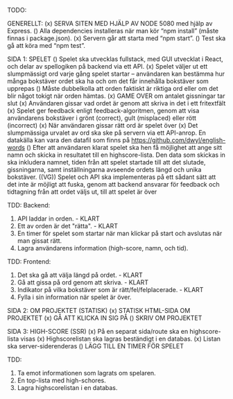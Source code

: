 TODO: 

GENERELLT:
(x) SERVA SITEN MED HJÄLP AV NODE 5080 med hjälp av Express.
() Alla dependencies installeras när man kör “npm install” (måste finnas i package.json).
(x) Servern går att starta med “npm start”.
() Test ska gå att köra med “npm test”.

SIDA 1: SPELET
() Spelet ska utvecklas fullstack, med GUI utvecklat i React, och delar av spellogiken på backend via ett API.
(x) Spelet väljer ut ett slumpmässigt ord varje gång spelet startar – användaren kan bestämma hur många bokstäver ordet ska ha och om det får innehålla bokstäver som upprepas
() Måste dubbelkolla att orden faktiskt är riktiga ord eller om det blir något tokigt när orden hämtas. 
(x) GAME OVER om antalet gissningar tar slut
(x) Användaren gissar vad ordet är genom att skriva in det i ett fritextfält
(x) Spelet ger feedback enligt feedback-algoritmen, genom att visa användarens bokstäver i grönt (correct), gult (misplaced) eller rött (incorrect)
(x) När användaren gissar rätt ord är spelet över
(x) Det slumpmässiga urvalet av ord ska ske på servern via ett API-anrop. En datakälla kan vara den datafil som finns på https://github.com/dwyl/english-words
() Efter att användaren klarat spelet ska hen få möjlighet att ange sitt namn och skicka in resultatet till en highscore-lista. Den data som skickas in ska inkludera namnet, tiden från att spelet startade till att det slutade, gissningarna, samt inställningarna avseende ordets längd och unika bokstäver.
((VG)) Spelet och API ska implementeras på ett sådant sätt att det inte är möjligt att fuska, genom att backend ansvarar för feedback och tidtagning från att ordet väljs ut, till att spelet är över

TDD: 
Backend:
1. API laddar in orden. - KLART
2. Ett av orden är det "rätta". - KLART
3. En timer för spelet som startar när man klickar på start och avslutas när man gissat rätt.
4. Lagra användarens information (high-score, namn, och tid). 

TDD:
Frontend: 
1. Det ska gå att välja längd på ordet. - KLART
2. Gå att gissa på ord genom att skriva. - KLART
3. Indikator på vilka bokstäver som är rätt/fel/felplacerade. - KLART
4. Fylla i sin information när spelet är över. 

SIDA 2: OM PROJEKTET (STATISK)
(x) STATISK HTML-SIDA OM PROJEKTET
(x) GÅ ATT KLICKA IN SIG PÅ 
() SKRIV OM PROJEKTET

SIDA 3: HIGH-SCORE (SSR)
(x) På en separat sida/route ska en highscore-lista visas
(x) Highscorelistan ska lagras beständigt i en databas.
(x) Listan ska server-siderenderas
() LÄGG TILL EN TIMER FÖR SPELET

TDD: 
1. Ta emot informationen som lagrats om spelaren. 
2. En top-lista med high-schores. 
3. Lagra highscorelistan i en databas. 
